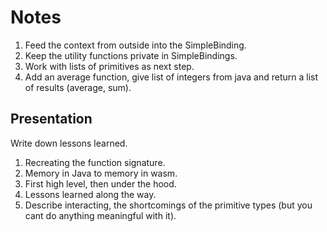 # Notes

1. Feed the context from outside into the SimpleBinding.
2. Keep the utility functions private in SimpleBindings.
3. Work with lists of primitives as next step.
4. Add an average function, give list of integers from java and return a list of results (average, sum).

## Presentation

Write down lessons learned.

1. Recreating the function signature. 
2. Memory in Java to memory in wasm.
3. First high level, then under the hood.
4. Lessons learned along the way.
5. Describe interacting, the shortcomings of the primitive types (but you cant do anything meaningful with it).